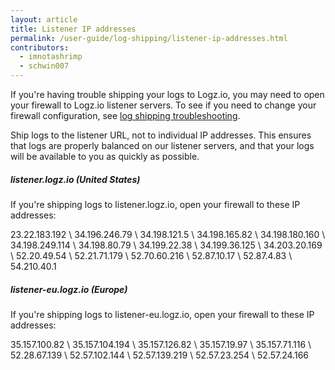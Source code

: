 ```yaml
---
layout: article
title: Listener IP addresses
permalink: /user-guide/log-shipping/listener-ip-addresses.html
contributors:
  - imnotashrimp
  - schwin007
---
```


If you're having trouble shipping your logs to Logz.io, you may need to open your firewall to Logz.io listener servers. To see if you need to change your firewall configuration, see [log shipping troubleshooting]({{site.baseurl}}/user-guide/log-shipping/log-shipping-troubleshooting.html).

<div class="info-box note">
  Ship logs to the listener URL, not to individual IP addresses. This ensures that logs are properly balanced on our listener servers, and that your logs will be available to you as quickly as possible.
</div>

##### listener.logz.io (United States)

If you're shipping logs to listener.logz.io, open your firewall to these IP addresses:

23.22.183.192 \\
34.196.246.79 \\
34.198.121.5 \\
34.198.165.82 \\
34.198.180.160 \\
34.198.249.114 \\
34.198.80.79 \\
34.199.22.38 \\
34.199.36.125  \\
34.203.20.169 \\
52.20.49.54 \\
52.21.71.179 \\
52.70.60.216 \\
52.87.10.17 \\
52.87.4.83 \\
54.210.40.1

##### listener-eu.logz.io (Europe)

If you're shipping logs to listener-eu.logz.io, open your firewall to these IP addresses:

35.157.100.82 \\
35.157.104.194 \\
35.157.126.82  \\
35.157.19.97  \\
35.157.71.116  \\
52.28.67.139 \\
52.57.102.144 \\
52.57.139.219 \\
52.57.23.254 \\
52.57.24.166